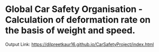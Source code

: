 # Global Car Safety Organisation - Calculation of deformation rate on the basis of weight and speed.

Output Link: https://dilpreetkaur16.github.io/CarSafetyProject/index.html
